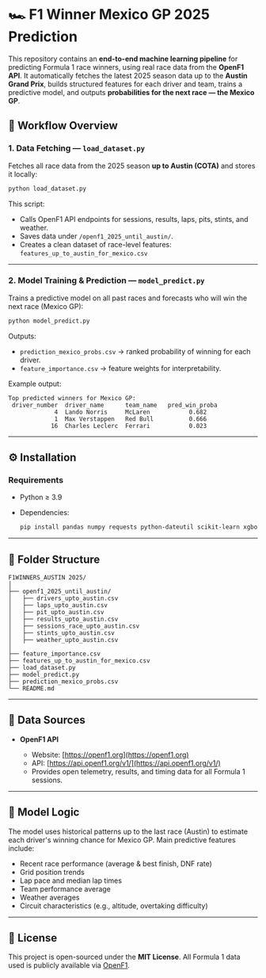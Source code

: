 

# 🏎️ F1 Winner Mexico GP 2025 Prediction

This repository contains an **end-to-end machine learning pipeline** for predicting Formula 1 race winners, using real race data from the **OpenF1 API**.
It automatically fetches the latest 2025 season data up to the **Austin Grand Prix**, builds structured features for each driver and team, trains a predictive model, and outputs **probabilities for the next race — the Mexico GP**.


## 🧠 Workflow Overview

### 1. Data Fetching — `load_dataset.py`

Fetches all race data from the 2025 season **up to Austin (COTA)** and stores it locally:

```bash
python load_dataset.py
```

This script:

* Calls OpenF1 API endpoints for sessions, results, laps, pits, stints, and weather.
* Saves data under `/openf1_2025_until_austin/`.
* Creates a clean dataset of race-level features:
  `features_up_to_austin_for_mexico.csv`

---

### 2. Model Training & Prediction — `model_predict.py`

Trains a predictive model on all past races and forecasts who will win the next race (Mexico GP):

```bash
python model_predict.py
```

Outputs:

* `prediction_mexico_probs.csv` → ranked probability of winning for each driver.
* `feature_importance.csv` → feature weights for interpretability.

Example output:

```
Top predicted winners for Mexico GP:
 driver_number  driver_name      team_name   pred_win_proba
             4  Lando Norris     McLaren           0.682
             1  Max Verstappen   Red Bull          0.666
            16  Charles Leclerc  Ferrari           0.023
```

---

## ⚙️ Installation

### Requirements

* Python ≥ 3.9
* Dependencies:

  ```bash
  pip install pandas numpy requests python-dateutil scikit-learn xgboost pyarrow
  ```

---

## 📂 Folder Structure

```
F1WINNERS_AUSTIN 2025/
│
├── openf1_2025_until_austin/       
│   ├── drivers_upto_austin.csv
│   ├── laps_upto_austin.csv
│   ├── pit_upto_austin.csv
│   ├── results_upto_austin.csv
│   ├── sessions_race_upto_austin.csv
│   ├── stints_upto_austin.csv
│   ├── weather_upto_austin.csv
│
├── feature_importance.csv          
├── features_up_to_austin_for_mexico.csv   
├── load_dataset.py                 
├── model_predict.py                
├── prediction_mexico_probs.csv      
└── README.md                       

```

---

## 🧩 Data Sources

* **OpenF1 API**

  * Website: [https://openf1.org](https://openf1.org)
  * API: [https://api.openf1.org/v1/](https://api.openf1.org/v1/)
  * Provides open telemetry, results, and timing data for all Formula 1 sessions.

---

## 🧪 Model Logic

The model uses historical patterns up to the last race (Austin) to estimate each driver's winning chance for Mexico GP.
Main predictive features include:

* Recent race performance (average & best finish, DNF rate)
* Grid position trends
* Lap pace and median lap times
* Team performance average
* Weather averages
* Circuit characteristics (e.g., altitude, overtaking difficulty)

---

## 🧾 License

This project is open-sourced under the **MIT License**.
All Formula 1 data used is publicly available via [OpenF1](https://openf1.org).